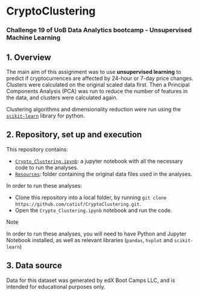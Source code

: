 # CryptoClustering
### Challenge 19 of UoB Data Analytics bootcamp - Unsupervised Machine Learning

## 1. Overview
The main aim of this assignment was to use **unsupervised learning** to predict if cryptocurrences are affected by 24-hour or 7-day price changes. Clusters were calculated on the original scaled data first. Then a Principal Components Analysis (PCA) was run to reduce the number of features in the data, and clusters were calculated again. 

Clustering algorithms and dimensionality reduction were run using the [`scikit-learn`](https://scikit-learn.org/stable/) library for python. 


## 2. Repository, set up and execution
This repository contains:
- [`Crypto_Clustering.ipynb`](https://github.com/catisf/CryptoClustering/blob/main/Crypto_Clustering.ipynb): a jupyter notebook with all the necessary code to run the analyses. 
- [`Resources`](https://github.com/catisf/CryptoClustering/blob/main/README.md): folder containing the original data files used in the analyses. 

In order to run these analyses:
- Clone this repository into a local folder, by running `git clone https://github.com/catisf/CryptoClustering.git`.
- Open the `Crypto_Clustering.ipynb` notebook and run the code.

> [!NOTE]
> In order to run these analyses, you will need to have Python and Jupyter Notebook installed, as well as relevant libraries (`pandas`, `hvplot` and `scikit-learn`)


## 3. Data source
Data for this dataset was generated by edX Boot Camps LLC, and is intended for educational purposes only.
